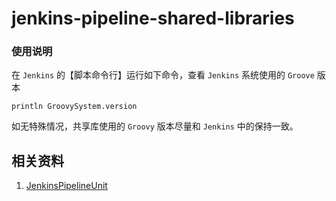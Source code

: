 # jenkins-pipeline-shared-libraries

### 使用说明
在 `Jenkins` 的【脚本命令行】运行如下命令，查看 `Jenkins` 系统使用的 `Groove` 版本
```
println GroovySystem.version
```
如无特殊情况，共享库使用的 `Groovy` 版本尽量和 `Jenkins` 中的保持一致。


## 相关资料

1. [JenkinsPipelineUnit][1]

[1]: https://github.com/jenkinsci/JenkinsPipelineUnit
